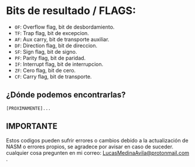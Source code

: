 # Bits de resultado / FLAGS:

- `OF`: Overflow flag, bit de desbordamiento.
- `TF`: Trap flag, bit de excepcion.
- `AF`: Aux carry, bit de transporte auxiliar.
- `DF`: Direction flag, bit de direccion.
- `SF`: Sign flag, bit de signo.
- `PF`: Parity flag, bit de paridad.
- `IF`: Interrupt flag, bit de interrupcion.
- `ZF`: Cero flag, bit de cero.
- `CF`: Carry flag, bit de transporte.

## ¿Dónde podemos encontrarlas?

    [PROXIMAMENTE]...

## IMPORTANTE

Estos codigos pueden sufrir errores o cambios debido a la actualización de NASM o errores propios, se agradece por avisar en caso de suceder.
cualquier cosa pregunten en mi correo:
LucasMedinaAvila@protonmail.com .